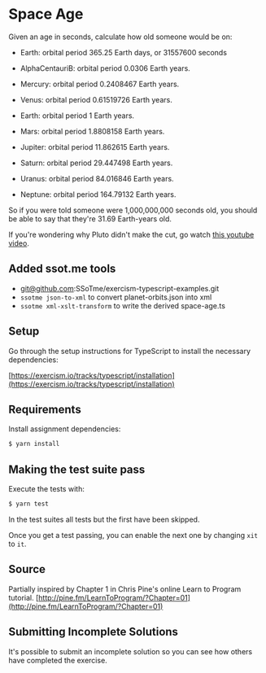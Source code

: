 # Space Age

Given an age in seconds, calculate how old someone would be on:

   - Earth: orbital period 365.25 Earth days, or 31557600 seconds

   - AlphaCentauriB: orbital period 0.0306 Earth years.
   - Mercury: orbital period 0.2408467 Earth years.
   - Venus: orbital period 0.61519726 Earth years.
   - Earth: orbital period 1 Earth years.
   - Mars: orbital period 1.8808158 Earth years.
   - Jupiter: orbital period 11.862615 Earth years.
   - Saturn: orbital period 29.447498 Earth years.
   - Uranus: orbital period 84.016846 Earth years.
   - Neptune: orbital period 164.79132 Earth years.

So if you were told someone were 1,000,000,000 seconds old, you should
be able to say that they're 31.69 Earth-years old.

If you're wondering why Pluto didn't make the cut, go watch [this
youtube video](http://www.youtube.com/watch?v=Z_2gbGXzFbs).

## Added ssot.me tools
 - git@github.com:SSoTme/exercism-typescript-examples.git
 - `ssotme json-to-xml` to convert planet-orbits.json into xml
 - `ssotme xml-xslt-transform` to write the derived space-age.ts

## Setup

Go through the setup instructions for TypeScript to install the necessary
dependencies:

[https://exercism.io/tracks/typescript/installation](https://exercism.io/tracks/typescript/installation)

## Requirements

Install assignment dependencies:

```bash
$ yarn install
```

## Making the test suite pass

Execute the tests with:

```bash
$ yarn test
```

In the test suites all tests but the first have been skipped.

Once you get a test passing, you can enable the next one by changing `xit` to
`it`.

## Source

Partially inspired by Chapter 1 in Chris Pine's online Learn to Program tutorial. [http://pine.fm/LearnToProgram/?Chapter=01](http://pine.fm/LearnToProgram/?Chapter=01)

## Submitting Incomplete Solutions

It's possible to submit an incomplete solution so you can see how others have completed the exercise.